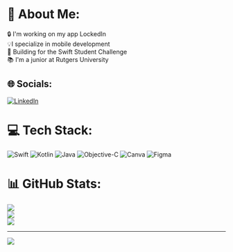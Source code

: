 # 💫 About Me:
🔒 I'm working on my app LockedIn<br>💡I specialize in mobile development<br>🌱 Building for the Swift Student Challenge<br>📚 I'm a junior at Rutgers University<br>


## 🌐 Socials:
[![LinkedIn](https://img.shields.io/badge/LinkedIn-%230077B5.svg?logo=linkedin&logoColor=white)](https://linkedin.com/in/https://www.linkedin.com/in/matsveil/) 

# 💻 Tech Stack:
![Swift](https://img.shields.io/badge/swift-F54A2A?style=plastic&logo=swift&logoColor=white) ![Kotlin](https://img.shields.io/badge/kotlin-%237F52FF.svg?style=plastic&logo=kotlin&logoColor=white) ![Java](https://img.shields.io/badge/java-%23ED8B00.svg?style=plastic&logo=openjdk&logoColor=white) ![Objective-C](https://img.shields.io/badge/OBJECTIVE--C-%233A95E3.svg?style=plastic&logo=apple&logoColor=white) ![Canva](https://img.shields.io/badge/Canva-%2300C4CC.svg?style=plastic&logo=Canva&logoColor=white) ![Figma](https://img.shields.io/badge/figma-%23F24E1E.svg?style=plastic&logo=figma&logoColor=white)
# 📊 GitHub Stats:
![](https://github-readme-stats.vercel.app/api?username=matsveil&theme=dark&hide_border=false&include_all_commits=true&count_private=true)<br/>
![](https://github-readme-streak-stats.herokuapp.com/?user=matsveil&theme=dark&hide_border=false)<br/>
![](https://github-readme-stats.vercel.app/api/top-langs/?username=matsveil&theme=dark&hide_border=false&include_all_commits=true&count_private=true&layout=compact)

---
[![](https://visitcount.itsvg.in/api?id=matsveil&icon=0&color=0)](https://visitcount.itsvg.in)

<!-- Proudly created with GPRM ( https://gprm.itsvg.in ) -->
